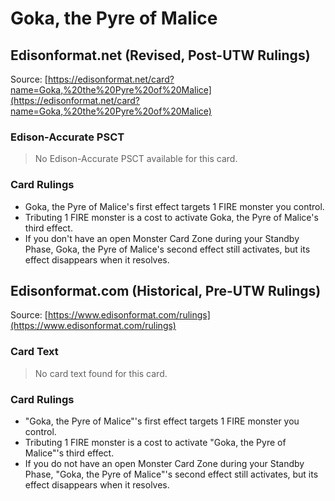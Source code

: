 # Goka, the Pyre of Malice

## Edisonformat.net (Revised, Post-UTW Rulings)

Source: [https://edisonformat.net/card?name=Goka,%20the%20Pyre%20of%20Malice](https://edisonformat.net/card?name=Goka,%20the%20Pyre%20of%20Malice)

### Edison-Accurate PSCT

> No Edison-Accurate PSCT available for this card.

### Card Rulings

*   Goka, the Pyre of Malice's first effect targets 1 FIRE monster you control.
*   Tributing 1 FIRE monster is a cost to activate Goka, the Pyre of Malice's third effect.
*   If you don't have an open Monster Card Zone during your Standby Phase, Goka, the Pyre of Malice's second effect still activates, but its effect disappears when it resolves.


## Edisonformat.com (Historical, Pre-UTW Rulings)

Source: [https://www.edisonformat.com/rulings](https://www.edisonformat.com/rulings)

### Card Text

> No card text found for this card.

### Card Rulings

*   "Goka, the Pyre of Malice"'s first effect targets 1 FIRE monster you control.
*   Tributing 1 FIRE monster is a cost to activate "Goka, the Pyre of Malice"'s third effect.
*   If you do not have an open Monster Card Zone during your Standby Phase, "Goka, the Pyre of Malice"'s second effect still activates, but its effect disappears when it resolves.


